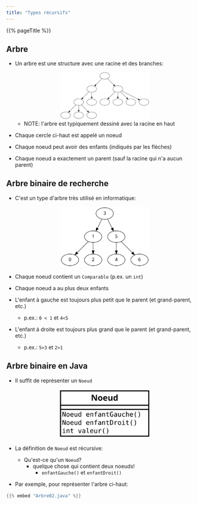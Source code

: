 ```yaml
---
title: "Types récursifs"
---
```


{{% pageTitle %}}


## Arbre 


* Un arbre est une structure avec une racine et des branches:

    <center>
        <img src="arbre01.svg" width="50%">
    </center>

    * NOTE: l'arbre est typiquement dessiné avec la racine en haut

* Chaque cercle ci-haut est appelé un noeud

* Chaque noeud peut avoir des enfants (indiqués par les flèches)
 
* Chaque noeud a exactement un parent (sauf la racine qui n'a aucun parent)

## Arbre binaire de recherche


* C'est un type d'arbre très utilisé en informatique:

    <center>
        <img src="arbre02.svg" width="50%">
    </center>

* Chaque noeud contient un `Comparable` (p.ex. un `int`)

* Chaque noeud a au plus deux enfants

* L'enfant à gauche est toujours plus petit que le parent (et grand-parent, etc.)
    * p.ex.: `0 < 1` et `4<5`

* L'enfant à droite est toujours plus grand que le parent (et grand-parent, etc.)
    * p.ex.: `5>3` et `2>1`

## Arbre binaire en Java


* Il suffit de représenter un `Noeud`

    <center>
        <img src="arbre.svg" width="50%">
    </center>

* La définition de `Noeud` est récursive:
    * Qu'est-ce qu'un `Noeud`?
        * quelque chose qui contient deux noeuds!
            * `enfantGauche()` et `enfantDroit()`

* Par exemple, pour représenter l'arbre ci-haut:

```java
{{% embed "Arbre02.java" %}}
```
